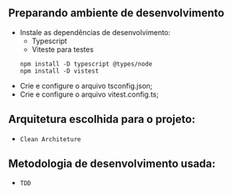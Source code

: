 ## Preparando ambiente de desenvolvimento


- Instale as dependências de desenvolvimento:
    - Typescript
    - Viteste para testes
    ```shell
    npm install -D typescript @types/node
    npm install -D vistest
    ```    
- Crie e configure o arquivo tsconfig.json;
- Crie e configure o arquivo vitest.config.ts;

## Arquitetura escolhida para o projeto:

- ```Clean Architeture```

## Metodologia de desenvolvimento usada:

- ```TDD```